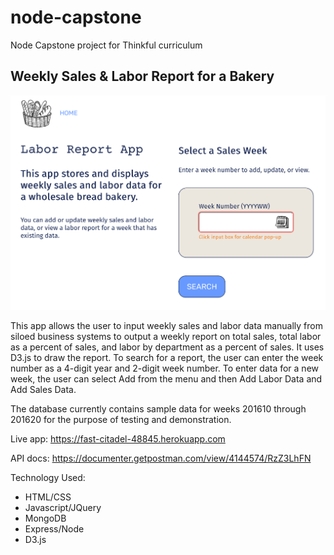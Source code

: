 # node-capstone
Node Capstone project for Thinkful curriculum

## Weekly Sales & Labor Report for a Bakery


![Screenshot of Home Page](public/images/screenshot2.png "Home Page")

This app allows the user to input weekly sales and labor data manually from siloed business systems to output a weekly report on total sales, total labor as a percent of sales, and labor by department as a percent of sales. It uses D3.js to draw the report. To search for a report, the user can enter the week number as a 4-digit year and 2-digit week number. To enter data for a new week, the user can select Add from the menu and then Add Labor Data and Add Sales Data.

The database currently contains sample data for weeks 201610 through 201620 for the purpose of testing and demonstration.

Live app: <https://fast-citadel-48845.herokuapp.com>

API docs: <https://documenter.getpostman.com/view/4144574/RzZ3LhFN>

Technology Used:

 - HTML/CSS
 - Javascript/JQuery
 - MongoDB
 - Express/Node
 - D3.js


